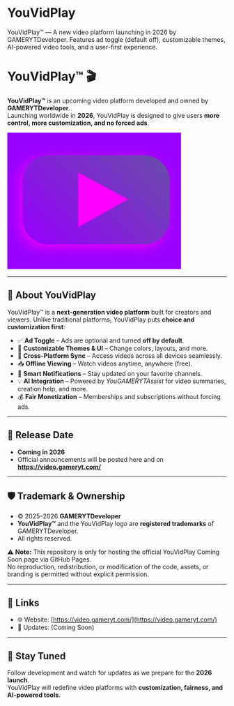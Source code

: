 # YouVidPlay
YouVidPlay™ — A new video platform launching in 2026 by GAMERYTDeveloper. Features ad toggle (default off), customizable themes, AI-powered video tools, and a user-first experience.
# YouVidPlay™ 🎬

**YouVidPlay™** is an upcoming video platform developed and owned by **GAMERYTDeveloper**.  
Launching worldwide in **2026**, YouVidPlay is designed to give users **more control, more customization, and no forced ads**.

![YouVidPlay Logo](image.png)

---

## 🚀 About YouVidPlay
YouVidPlay™ is a **next-generation video platform** built for creators and viewers. Unlike traditional platforms, YouVidPlay puts **choice and customization first**:

- ✅ **Ad Toggle** – Ads are optional and turned **off by default**.  
- 🎨 **Customizable Themes & UI** – Change colors, layouts, and more.  
- 📱 **Cross-Platform Sync** – Access videos across all devices seamlessly.  
- 📥 **Offline Viewing** – Watch videos anytime, anywhere (free).  
- 🔔 **Smart Notifications** – Stay updated on your favorite channels.  
- 💡 **AI Integration** – Powered by *YouGAMERYTAssist* for video summaries, creation help, and more.  
- 💰 **Fair Monetization** – Memberships and subscriptions without forcing ads.  

---

## 📅 Release Date
- **Coming in 2026**  
- Official announcements will be posted here and on **https://video.gameryt.com/**  

---

## 🛡 Trademark & Ownership
- © 2025–2026 **GAMERYTDeveloper**  
- **YouVidPlay™** and the YouVidPlay logo are **registered trademarks** of GAMERYTDeveloper.  
- All rights reserved.  

⚠️ **Note:** This repository is only for hosting the official YouVidPlay Coming Soon page via GitHub Pages.  
No reproduction, redistribution, or modification of the code, assets, or branding is permitted without explicit permission.  

---

## 🔗 Links
- 🌐 Website: [https://video.gameryt.com/](https://video.gameryt.com/)  
- 📰 Updates: (Coming Soon)  

---

## 📢 Stay Tuned
Follow development and watch for updates as we prepare for the **2026 launch**.  
YouVidPlay will redefine video platforms with **customization, fairness, and AI-powered tools**.  
